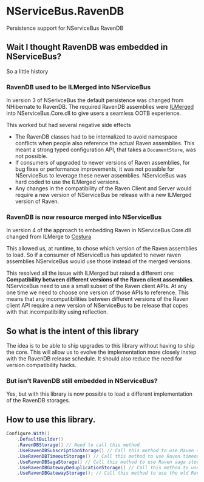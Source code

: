 NServiceBus.RavenDB
======================

Persistence support for NServiceBus RavenDB

## Wait I thought RavenDB was embedded in NServiceBus?

So a little history

### RavenDB used to be ILMerged into NServiceBus

In version 3 of NSerivceBus the default persistence was changed from NHibernate to RavenDB. The required RavenDB assemblies were [ILMerged](http://research.microsoft.com/en-us/people/mbarnett/ilmerge.aspx) into NServiceBus.Core.dll to give users a seamless OOTB experience.

This worked but had several negative side effects

 * The RavenDB classes had to be internalized to avoid namespace conflicts when people also reference the actual Raven assemblies. This meant a strong typed configuration API, that takes a `DocumentStore`, was not possible.
 * If consumers of upgraded to newer versions of Raven assemblies, for bug fixes or performance improvements, it was not possible for NServiceBus to leverage these newer assemblies. NServiceBus was hard coded to use the ILMerged versions.
 * Any changes in the compatibility of the Raven Client and Server would require a new version of NServiceBus be release with a new ILMerged version of Raven.

### RavenDB is now resource merged into NServiceBus

In version 4 of the approach to embedding Raven in NServiceBus.Core.dll changed from ILMerge to [Costura](https://github.com/Fody/Costura) 

This allowed us, at runtime, to chose which version of the Raven assemblies to load. So if a consumer of NServiceBus has updated to newer raven assemblies NServiceBus would use those instead of the merged versions. 

This resolved all the issue with ILMerged but raised a different one:  **Compatibility between different versions of the Raven client assemblies**. NServiceBus need to use a small subset of the Raven client APIs. At any one time we need to choose one version of those APIs to reference. This means that any incompatibilities between different versions of the Raven client API require a new version of NServiceBus to be release that copes with that incompatibility using reflection.  

## So what is the intent of this library

The idea is to be able to ship upgrades to this library without having to ship the core. This will allow us to evolve the implementation more closely instep with the RavenDB release schedule. It should also reduce the need for version compatibility hacks.

### But isn't RavenDB still embedded in NServiceBus?

Yes, but with this library is now possible to load a different implementation of the RavenDB storages.

## How to use this library.

```c#
Configure.With()
    .DefaultBuilder()
    .RavenDBStorage() // Need to call this method
    .UseRavenDBSubscriptionStorage() // Call this method to use Raven subscription storage
    .UseRavenDBTimeoutStorage() // Call this method to use Raven timeout storage
    .UseRavenDBSagaStorage() // Call this method to use Raven saga storage
    .UseRavenDBGatewayDeduplicationStorage() // Call this method to use Raven dedupplication storage for the Gateway
    .UseRavenDBGatewayStorage(); // Call this method to use the old Raven Gateway storage method
```
